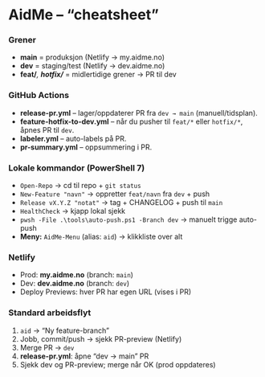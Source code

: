 # AidMe – “cheatsheet”

### Grener
- **main** = produksjon (Netlify → my.aidme.no)
- **dev**  = staging/test (Netlify → dev.aidme.no)
- **feat/***, **hotfix/*** = midlertidige grener → PR til dev

### GitHub Actions
- **release-pr.yml** – lager/oppdaterer PR fra `dev → main` (manuell/tidsplan).
- **feature-hotfix-to-dev.yml** – når du pusher til `feat/*` eller `hotfix/*`, åpnes PR til `dev`.
- **labeler.yml** – auto-labels på PR.
- **pr-summary.yml** – oppsummering i PR.

### Lokale kommandor (PowerShell 7)
- `Open-Repo` → cd til repo + `git status`
- `New-Feature "navn"` → oppretter `feat/navn` fra `dev` + push
- `Release vX.Y.Z "notat"` → tag + CHANGELOG + push til `main`
- `HealthCheck` → kjapp lokal sjekk
- `pwsh -File .\tools\auto-push.ps1 -Branch dev` → manuelt trigge auto-push
- **Meny:** `AidMe-Menu` (alias: `aid`) → klikkliste over alt

### Netlify
- Prod: **my.aidme.no** (branch: `main`)
- Dev: **dev.aidme.no** (branch: `dev`)
- Deploy Previews: hver PR har egen URL (vises i PR)

### Standard arbeidsflyt
1. `aid` → “Ny feature-branch”
2. Jobb, commit/push → sjekk PR-preview (Netlify)
3. Merge PR → `dev`
4. **release-pr.yml**: åpne “dev → main” PR
5. Sjekk dev og PR-preview; merge når OK (prod oppdateres)

